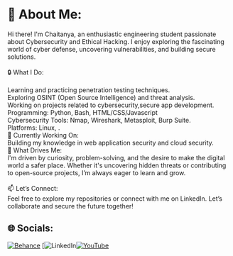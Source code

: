 # 💫 About Me:
 Hi there! I'm Chaitanya, an enthusiastic engineering student passionate about Cybersecurity and Ethical Hacking. I enjoy exploring the fascinating world of cyber defense, uncovering vulnerabilities, and building secure solutions.<br><br>🔒 What I Do:<br><br>Learning and practicing penetration testing techniques.<br>Exploring OSINT (Open Source Intelligence) and threat analysis.<br>Working on projects related to cybersecurity,secure app development.<br>Programming: Python, Bash, HTML/CSS/Javascript <br>Cybersecurity Tools: Nmap, Wireshark, Metasploit, Burp Suite.<br>Platforms: Linux, .<br>🎯 Currently Working On:<br>Building my knowledge in web application security and cloud security.<br>🌟 What Drives Me:<br>I'm driven by curiosity, problem-solving, and the desire to make the digital world a safer place. Whether it's uncovering hidden threats or contributing to open-source projects, I’m always eager to learn and grow.<br><br>📫 Let’s Connect:<br>Feel free to explore my repositories or connect with me on LinkedIn. Let’s collaborate and secure the future together!


## 🌐 Socials:
[![Behance](https://img.shields.io/badge/Behance-1769ff?logo=behance&logoColor=white)](https://behance.net/MainEkDeveloper) [![LinkedIn](https://img.shields.io/badge/LinkedIn-%230077B5.svg?logo=linkedin&logoColor=white)[![YouTube](https://img.shields.io/badge/YouTube-%23FF0000.svg?logo=YouTube&logoColor=white)](https://youtube.com/@MainEkDeveloper) 


